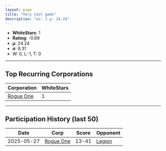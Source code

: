 ```yaml
---
layout: page
title: "Very Cool game"
description: "ws: 1 μ: 24.24"
---
```

- **WhiteStars**: 1
- **Rating**: -0.69
- **μ**: 24.24  
- **σ**: 8.31
- W: 0, L: 1, T: 0

---

## Top Recurring Corporations

| Corporation | WhiteStars |
| --- | --- |
| [Rogue One](https://ws.tsl.rocks/corp/7ae9b210fd68f3dfa93682a1191388e569dc54fe9d762f02110cd7ac9c1d4477/) | 1 |

---

## Participation History (last 50)

| Date | Corp | Score | Opponent |
| --- | --- | --- | --- |
| 2025-05-27 | [Rogue One](https://ws.tsl.rocks/corp/7ae9b210fd68f3dfa93682a1191388e569dc54fe9d762f02110cd7ac9c1d4477/) | 13-41 | [Legion](https://ws.tsl.rocks/corp/313baaeac1c759ca26e0f4bd3140711cffdfa85c287d4c992dcfb809908cf491/) |